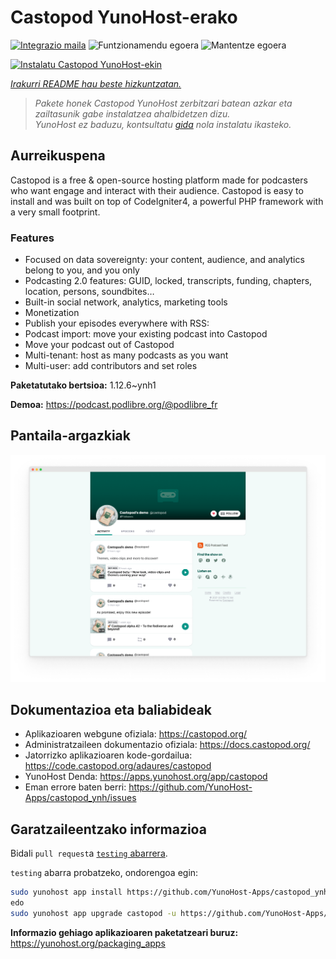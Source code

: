 <!--
Ohart ongi: README hau automatikoki sortu da <https://github.com/YunoHost/apps/tree/master/tools/readme_generator>ri esker
EZ editatu eskuz.
-->

# Castopod YunoHost-erako

[![Integrazio maila](https://dash.yunohost.org/integration/castopod.svg)](https://ci-apps.yunohost.org/ci/apps/castopod/) ![Funtzionamendu egoera](https://ci-apps.yunohost.org/ci/badges/castopod.status.svg) ![Mantentze egoera](https://ci-apps.yunohost.org/ci/badges/castopod.maintain.svg)

[![Instalatu Castopod YunoHost-ekin](https://install-app.yunohost.org/install-with-yunohost.svg)](https://install-app.yunohost.org/?app=castopod)

*[Irakurri README hau beste hizkuntzatan.](./ALL_README.md)*

> *Pakete honek Castopod YunoHost zerbitzari batean azkar eta zailtasunik gabe instalatzea ahalbidetzen dizu.*  
> *YunoHost ez baduzu, kontsultatu [gida](https://yunohost.org/install) nola instalatu ikasteko.*

## Aurreikuspena

Castopod is a free & open-source hosting platform made for podcasters who want engage and interact with their audience.
Castopod is easy to install and was built on top of CodeIgniter4, a powerful PHP framework with a very small footprint.


### Features

- Focused on data sovereignty: your content, audience, and analytics belong to you, and you only
- Podcasting 2.0 features: GUID, locked, transcripts, funding, chapters, location, persons, soundbites…
- Built-in social network, analytics, marketing tools
- Monetization
- Publish your episodes everywhere with RSS:
- Podcast import: move your existing podcast into Castopod
- Move your podcast out of Castopod
- Multi-tenant: host as many podcasts as you want
- Multi-user: add contributors and set roles

**Paketatutako bertsioa:** 1.12.6~ynh1

**Demoa:** <https://podcast.podlibre.org/@podlibre_fr>

## Pantaila-argazkiak

![Castopod(r)en pantaila-argazkia](./doc/screenshots/screenshot.png)

## Dokumentazioa eta baliabideak

- Aplikazioaren webgune ofiziala: <https://castopod.org/>
- Administratzaileen dokumentazio ofiziala: <https://docs.castopod.org/>
- Jatorrizko aplikazioaren kode-gordailua: <https://code.castopod.org/adaures/castopod>
- YunoHost Denda: <https://apps.yunohost.org/app/castopod>
- Eman errore baten berri: <https://github.com/YunoHost-Apps/castopod_ynh/issues>

## Garatzaileentzako informazioa

Bidali `pull request`a [`testing` abarrera](https://github.com/YunoHost-Apps/castopod_ynh/tree/testing).

`testing` abarra probatzeko, ondorengoa egin:

```bash
sudo yunohost app install https://github.com/YunoHost-Apps/castopod_ynh/tree/testing --debug
edo
sudo yunohost app upgrade castopod -u https://github.com/YunoHost-Apps/castopod_ynh/tree/testing --debug
```

**Informazio gehiago aplikazioaren paketatzeari buruz:** <https://yunohost.org/packaging_apps>
